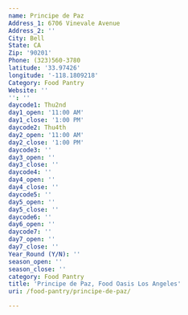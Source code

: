 ```yaml
---
name: Principe de Paz
Address_1: 6706 Vinevale Avenue
Address_2: ''
City: Bell
State: CA
Zip: '90201'
Phone: (323)560-3780
latitude: '33.97426'
longitude: '-118.1809218'
Category: Food Pantry
Website: ''
'': ''
daycode1: Thu2nd
day1_open: '11:00 AM'
day1_close: '1:00 PM'
daycode2: Thu4th
day2_open: '11:00 AM'
day2_close: '1:00 PM'
daycode3: ''
day3_open: ''
day3_close: ''
daycode4: ''
day4_open: ''
day4_close: ''
daycode5: ''
day5_open: ''
day5_close: ''
daycode6: ''
day6_open: ''
daycode7: ''
day7_open: ''
day7_close: ''
Year_Round (Y/N): ''
season_open: ''
season_close: ''
category: Food Pantry
title: 'Principe de Paz, Food Oasis Los Angeles'
uri: /food-pantry/principe-de-paz/

---
```

